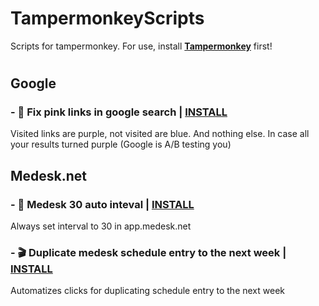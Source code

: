 # TampermonkeyScripts
Scripts for tampermonkey.
For use, install **[Tampermonkey](https://chromewebstore.google.com/detail/tampermonkey/dhdgffkkebhmkfjojejmpbldmpobfkfo)** first!
#  

## Google
### - 🔗 Fix pink links in google search | [INSTALL](https://github.com/lynrayy/TampermonkeyScripts/raw/refs/heads/main/GoogleSearchFixPinklinks.user.js) 
Visited links are purple, not visited are blue. And nothing else. In case all your results turned purple (Google is A/B testing you)

## Medesk.net
### - 🧠 Medesk 30 auto inteval | [INSTALL](https://github.com/lynrayy/TampermonkeyScripts/raw/refs/heads/main/medesk_auto_interval_30.user.js) 
Always set interval to 30 in app.medesk.net
### - 🎬 Duplicate medesk schedule entry to the next week | [INSTALL](https://github.com/lynrayy/TampermonkeyScripts/raw/refs/heads/main/medesk_dupe_entry_to_next_week.user.js) 
Automatizes clicks for duplicating schedule entry to the next week

